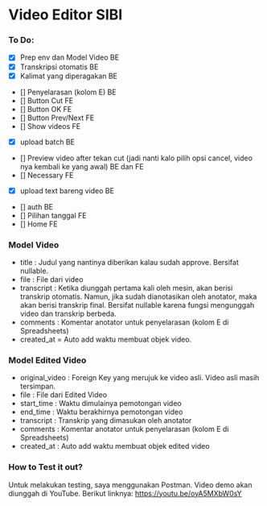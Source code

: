 # Video Editor SIBI

### To Do:
- [x] Prep env dan Model Video BE
- [x] Transkripsi otomatis BE
- [x] Kalimat yang diperagakan BE
- [] Penyelarasan (kolom E) BE
- [] Button Cut FE
- [] Button OK FE
- [] Button Prev/Next FE
- [] Show videos FE
- [x] upload batch BE
- [] Preview video after tekan cut (jadi nanti kalo pilih opsi cancel, video nya kembali ke yang awal) BE dan FE
- [] Necessary FE
- [x] upload text bareng video BE
- [] auth BE
- [] Pilihan tanggal FE
- [] Home FE

### Model Video
- title : Judul yang nantinya diberikan kalau sudah approve. Bersifat nullable.
- file : File dari video
- transcript : Ketika diunggah pertama kali oleh mesin, akan berisi transkrip otomatis. Namun, jika sudah dianotasikan oleh anotator, maka akan berisi transkrip final. Bersifat nullable karena fungsi mengunggah video dan transkrip berbeda.
- comments : Komentar anotator untuk penyelarasan (kolom E di Spreadsheets)
- created_at = Auto add waktu membuat objek video.

### Model Edited Video
- original_video : Foreign Key yang merujuk ke video asli. Video asli masih tersimpan.
- file : File dari Edited Video
- start_time : Waktu dimulainya pemotongan video
- end_time : Waktu berakhirnya pemotongan video
- transcript : Transkrip yang dimasukan oleh anotator
- comments : Komentar anotator untuk penyelarasan (kolom E di Spreadsheets)
- created_at : Auto add waktu membuat objek edited video

### How to Test it out?
Untuk melakukan testing, saya menggunakan Postman. Video demo akan diunggah di YouTube. Berikut linknya: https://youtu.be/oyA5MXbW0sY